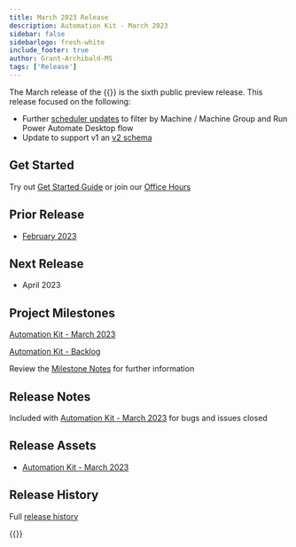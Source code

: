 ```yaml
---
title: March 2023 Release
description: Automation Kit - March 2023
sidebar: false
sidebarlogo: fresh-white
include_footer: true
author: Grant-Archibald-MS
tags: ['Release']
---
```


The March release of the {{<product-name>}} is the sixth public preview release. This release focused on the following:

- Further [scheduler updates](/features/scheduler) to filter by Machine / Machine Group and Run Power Automate Desktop flow
- Update to support v1 an [v2 schema](https://learn.microsoft.com/power-automate/desktop-flows/schema)

## Get Started

Try out [Get Started Guide](/get-started) or join our [Office Hours](/office-hours)

## Prior Release

- [February 2023](/releases/february-2023)

## Next Release

- April 2023

## Project Milestones

[Automation Kit - March 2023](https://github.com/orgs/microsoft/projects/486/views/10)

[Automation Kit - Backlog](https://github.com/orgs/microsoft/projects/486/views/1)

Review the [Milestone Notes](/releases/milestones) for further information

## Release Notes

Included with [Automation Kit - March 2023](https://github.com/microsoft/powercat-automation-kit/releases/tag/AutomationKit-March2023) for bugs and issues closed

## Release Assets

- [Automation Kit - March 2023](https://github.com/microsoft/powercat-automation-kit/releases/tag/AutomationKit-March2023)

## Release History

Full [release history](/releases)

{{<questions name="/content/en-us/releases/march-2023.json" completed="Thank you for providing feedback" showNavigationButtons=false >}}